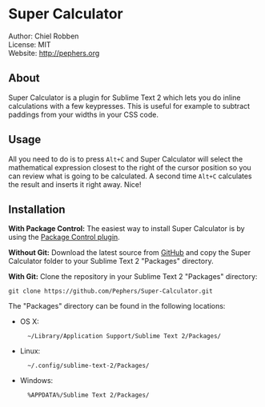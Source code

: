 Super Calculator
================
Author: Chiel Robben  
License: MIT  
Website: http://pephers.org

About
-----
Super Calculator is a plugin for Sublime Text 2 which lets you do inline calculations with a few keypresses. This is useful for example to subtract paddings from your widths in your CSS code.

Usage
-----
All you need to do is to press `Alt+C` and Super Calculator will select the mathematical expression closest to the right of the cursor position so you can review what is going to be calculated. A second time `Alt+C` calculates the result and inserts it right away. Nice!

Installation
------------
**With Package Control:** The easiest way to install Super Calculator is by using the [Package Control plugin](http://wbond.net/sublime_packages/package_control).

**Without Git:** Download the latest source from [GitHub](https://github.com/Pephers/Super-Calculator) and copy the Super Calculator folder to your Sublime Text 2 "Packages" directory.

**With Git:** Clone the repository in your Sublime Text 2 "Packages" directory:

    git clone https://github.com/Pephers/Super-Calculator.git

The "Packages" directory can be found in the following locations:

* OS X:

        ~/Library/Application Support/Sublime Text 2/Packages/

* Linux:

        ~/.config/sublime-text-2/Packages/

* Windows:

        %APPDATA%/Sublime Text 2/Packages/
 
